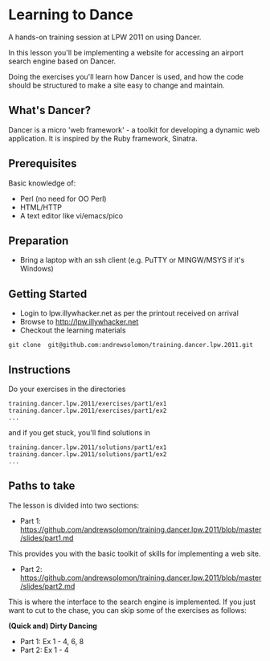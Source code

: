 Learning to Dance
=================

A hands-on training session at LPW 2011 on using Dancer.

In this lesson you'll be implementing a website for accessing an airport search engine based on Dancer.

Doing the exercises you'll learn how Dancer is used, and how the code should be structured to make a site easy to change and maintain. 



What's Dancer?
--------------

Dancer is a micro 'web framework' - a toolkit for developing a dynamic web application.  It is inspired by the Ruby framework, Sinatra.

Prerequisites
-------------
Basic knowledge of:

* Perl (no need for OO Perl)
* HTML/HTTP 
* A text editor like vi/emacs/pico

Preparation
-----------

* Bring a laptop with an ssh client (e.g. PuTTY or MINGW/MSYS if it's Windows)

Getting Started
---------------
* Login to lpw.illywhacker.net as per the printout received on arrival
* Browse to http://lpw.illywhacker.net
* Checkout the learning materials
```
git clone  git@github.com:andrewsolomon/training.dancer.lpw.2011.git
```

Instructions
------------
Do your exercises in the directories

```
training.dancer.lpw.2011/exercises/part1/ex1 
training.dancer.lpw.2011/exercises/part1/ex2
...
```
and if you get stuck, you'll find solutions in 

```
training.dancer.lpw.2011/solutions/part1/ex1 
training.dancer.lpw.2011/solutions/part1/ex2
...
```

Paths to take
-------------
The lesson is divided into two sections:

* Part 1: https://github.com/andrewsolomon/training.dancer.lpw.2011/blob/master/slides/part1.md

This provides you with the basic toolkit of skills for implementing a web site. 

* Part 2: https://github.com/andrewsolomon/training.dancer.lpw.2011/blob/master/slides/part2.md

This is where the interface to the search engine is implemented. If you just want to cut to the chase, you can skip some of the exercises as follows:

<b>(Quick and) Dirty Dancing</b>

- Part 1: Ex 1 - 4, 6, 8
- Part 2: Ex 1 - 4

